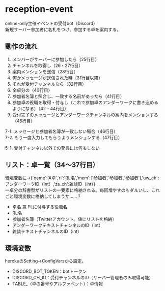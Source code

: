 # reception-event
online-only主催イベントの受付bot（Discord）  
新規サーバー参加者に名札をつけ、参加する卓を案内する。

## 動作の流れ
1. メンバーがサーバーに参加したら（25行目）
2. チャンネルを取得し（26・27行目）
3. 案内メンションを送信（28行目）
4. 何かメッセージが送信された時（31行目以降）
5. それが受付チャンネルなら（32行目）
6. 全卓分の（40行目）
7. 参加者名簿と照合し、一致する名前があったら（41行目）
8. 参加卓の役職を取得・付与し（これで参加卓のアンダーワークに書き込めるようになる）（42・44行目）
9. 受付完了のメッセージとアンダーワークチャンネルの案内をメンションする（45行目）

7-1. メッセージと参加者名簿が一致しない場合（46行目）  
7-2. もう一度入力してもらうようメンションする（47行目）

5-1. 受付チャンネル以外での発言には何もしない

## リスト：卓一覧（34～37行目）
環境変数に→{'name':'A卓','rl':'RL名','mem':['参加者','参加者','参加者'],'uw_ch':アンダーワークID（int）,'za_ch':雑談ID（int）}  
一卓分の辞書型がリストの一要素に格納される。毎回増やすのもダルいし、これごと環境変数に格納してしまうか……？
* 卓名 兼 PLに付与する役職名
* RL名
* 参加者名簿（Twitterアカウント。値にリストを格納）
* アンダーワークテキストチャンネルのID（int）
* 雑談テキストチャンネルのID（int）

## 環境変数
herokuのSetting→ConfigVarsから設定。
* DISCORD_BOT_TOKEN：botトークン
* DISCORD_CH_ID：受付チャンネルのID（サーバー管理者のみ取得可能）
* TABLE_（卓の番号やアルファベット）：卓情報

